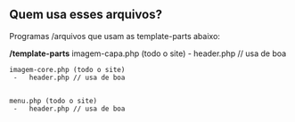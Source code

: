 ## Quem usa esses arquivos?

Programas /arquivos que usam as template-parts abaixo:

**/template-parts**
    imagem-capa.php (todo o site)
     -   header.php // usa de boa
   
    imagem-core.php (todo o site)
     -   header.php // usa de boa

     
    menu.php (todo o site)
     -   header.php // usa de boa